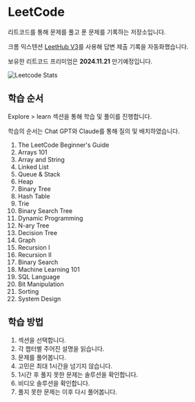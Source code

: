 # LeetCode

<p>리트코드를 통해 문제를 풀고 푼 문제를 기록하는 저장소입니다.</p>
<p>크롬 익스텐션 <a href="https://chromewebstore.google.com/detail/leethub-v3/kdkgpjpenaeoodajljkflmlnkoihkmda" target="_blank">LeetHub V3</a>를 사용해 답변 제출 기록을 자동화했습니다.</p>
<p>보유한 리트코드 프리미엄은 <strong>2024.11.21</strong> 만기예정입니다.</p>

![Leetcode Stats](https://leetcard.jacoblin.cool/devcodemaestro)

<h2>학습 순서</h2>
<p>Explore > learn 섹션을 통해 학습 및 풀이를 진행합니다.</p>
<p>학습의 순서는 Chat GPT와 Claude를 통해 질의 및 배치하였습니다.</p>
<ol>
  <li>The LeetCode Beginner's Guide</li>
  <li>Arrays 101</li>
  <li>Array and String</li>
  <li>Linked List</li>
  <li>Queue & Stack</li>
  <li>Heap</li>
  <li>Binary Tree</li>
  <li>Hash Table</li>
  <li>Trie</li>
  <li>Binary Search Tree</li>
  <li>Dynamic Programming</li>
  <li>N-ary Tree</li>
  <li>Decision Tree</li>
  <li>Graph</li>
  <li>Recursion I</li>
  <li>Recursion II</li>
  <li>Binary Search</li>
  <li>Machine Learning 101</li>
  <li>SQL Language</li>
  <li>Bit Manipulation</li>
  <li>Sorting</li>
  <li>System Design</li>
</ol>

<h2>학습 방법</h2>
<ol>
  <li>섹션을 선택합니다.</li>
  <li>각 챕터별 주어진 설명을 읽습니다.</li>
  <li>문제를 풀어봅니다.</li>
  <li>고민은 최대 1시간을 넘기지 않습니다.</li>
  <li>1시간 후 풀지 못한 문제는 솔루션을 확인합니다.</li>
  <li>비디오 솔루션을 확인합니다.</li>
  <li>풀지 못한 문제는 이후 다시 풀어봅니다.</li>
</ol>
